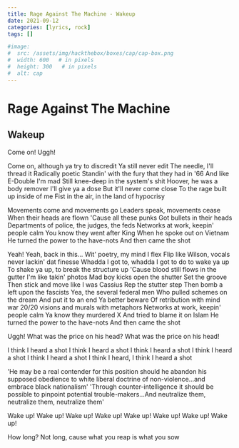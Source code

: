 ```yaml
---
title: Rage Against The Machine - Wakeup
date: 2021-09-12
categories: [lyrics, rock]
tags: []

#image:
#  src: /assets/img/hackthebox/boxes/cap/cap-box.png
#  width: 600   # in pixels
#  height: 300   # in pixels
#  alt: cap
---
```

# Rage Against The Machine
## Wakeup

Come on!
Uggh!

Come on, although ya try to discredit
Ya still never edit
The needle, I'll thread it
Radically poetic
Standin' with the fury that they had in '66
And like E-Double I'm mad
Still knee-deep in the system's shit
Hoover, he was a body remover
I'll give ya a dose
But it'll never come close
To the rage built up inside of me
Fist in the air, in the land of hypocrisy

Movements come and movements go
Leaders speak, movements cease
When their heads are flown
'Cause all these punks
Got bullets in their heads
Departments of police, the judges, the feds
Networks at work, keepin' people calm
You know they went after King
When he spoke out on Vietnam
He turned the power to the have-nots
And then came the shot

Yeah!
Yeah, back in this...
Wit' poetry, my mind I flex
Flip like Wilson, vocals never lackin' dat finesse
Whadda I got to, whadda I got to do to wake ya up
To shake ya up, to break the structure up
'Cause blood still flows in the gutter
I'm like takin' photos
Mad boy kicks open the shutter
Set the groove
Then stick and move like I was Cassius
Rep the stutter step
Then bomb a left upon the fascists
Yea, the several federal men
Who pulled schemes on the dream
And put it to an end
Ya better beware
Of retribution with mind war
20/20 visions and murals with metaphors
Networks at work, keepin' people calm
Ya know they murdered X
And tried to blame it on Islam
He turned the power to the have-nots
And then came the shot

Uggh!
What was the price on his head?
What was the price on his head!


I think I heard a shot
I think I heard a shot
I think I heard a shot
I think I heard a shot
I think I heard a shot
I think I heard, I think I heard a shot

'He may be a real contender for this position should he
abandon his supposed obedience to white liberal doctrine
of non-violence...and embrace black nationalism'
'Through counter-intelligence it should be possible to
pinpoint potential trouble-makers...And neutralize them,
neutralize them, neutralize them'

Wake up! Wake up! Wake up! Wake up!
Wake up! Wake up! Wake up! Wake up!

How long? Not long, cause what you reap is what you sow
